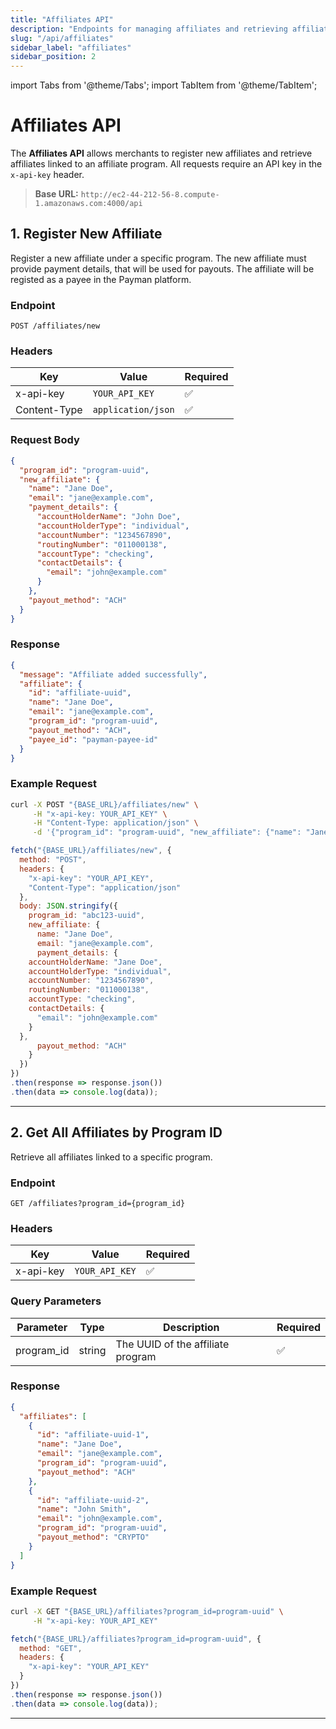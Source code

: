 ```yaml
---
title: "Affiliates API"
description: "Endpoints for managing affiliates and retrieving affiliate data."
slug: "/api/affiliates"
sidebar_label: "affiliates"
sidebar_position: 2
---
```


import Tabs from '@theme/Tabs';
import TabItem from '@theme/TabItem';

# Affiliates API

The **Affiliates API** allows merchants to register new affiliates and retrieve affiliates linked to an affiliate program. All requests require an API key in the `x-api-key` header.

> **Base URL:** `http://ec2-44-212-56-8.compute-1.amazonaws.com:4000/api`

## 1. Register New Affiliate

Register a new affiliate under a specific program. The new affiliate must provide payment details, that will be used for payouts. The affiliate will be registed as a payee in the Payman platform.

### **Endpoint**

```http
POST /affiliates/new
```

### **Headers**

| Key          | Value              | Required |
| ------------ | ------------------ | -------- |
| x-api-key    | `YOUR_API_KEY`     | ✅       |
| Content-Type | `application/json` | ✅       |

### **Request Body**

```json
{
  "program_id": "program-uuid",
  "new_affiliate": {
    "name": "Jane Doe",
    "email": "jane@example.com",
    "payment_details": {
      "accountHolderName": "John Doe",
      "accountHolderType": "individual",
      "accountNumber": "1234567890",
      "routingNumber": "011000138",
      "accountType": "checking",
      "contactDetails": {
        "email": "john@example.com"
      }
    },
    "payout_method": "ACH"
  }
}
```

### **Response**

```json
{
  "message": "Affiliate added successfully",
  "affiliate": {
    "id": "affiliate-uuid",
    "name": "Jane Doe",
    "email": "jane@example.com",
    "program_id": "program-uuid",
    "payout_method": "ACH",
    "payee_id": "payman-payee-id"
  }
}
```

### **Example Request**

<Tabs>
  <TabItem value="curl" label="cURL">
  
  ```sh
  curl -X POST "{BASE_URL}/affiliates/new" \
       -H "x-api-key: YOUR_API_KEY" \
       -H "Content-Type: application/json" \
       -d '{"program_id": "program-uuid", "new_affiliate": {"name": "Jane Doe", "email": "jane@example.com", "payment_details": {"account_number": "12345678", "routing_number": "87654321"}, "payout_method": "ACH"}}'
  ```
  </TabItem>

  <TabItem value="javascript" label="JavaScript (fetch)">
  
  ```js
  fetch("{BASE_URL}/affiliates/new", {
    method: "POST",
    headers: {
      "x-api-key": "YOUR_API_KEY",
      "Content-Type": "application/json"
    },
    body: JSON.stringify({
      program_id: "abc123-uuid",
      new_affiliate: {
        name: "Jane Doe",
        email: "jane@example.com",
        payment_details: {
      accountHolderName: "Jane Doe",
      accountHolderType: "individual",
      accountNumber: "1234567890",
      routingNumber: "011000138",
      accountType: "checking",
      contactDetails: {
        "email": "john@example.com"
      }
    },
        payout_method: "ACH"
      }
    })
  })
  .then(response => response.json())
  .then(data => console.log(data));
  ```
  </TabItem>
</Tabs>

---

## 2. Get All Affiliates by Program ID

Retrieve all affiliates linked to a specific program.

### **Endpoint**

```http
GET /affiliates?program_id={program_id}
```

### **Headers**

| Key       | Value          | Required |
| --------- | -------------- | -------- |
| x-api-key | `YOUR_API_KEY` | ✅       |

### **Query Parameters**

| Parameter  | Type   | Description                       | Required |
| ---------- | ------ | --------------------------------- | -------- |
| program_id | string | The UUID of the affiliate program | ✅       |

### **Response**

```json
{
  "affiliates": [
    {
      "id": "affiliate-uuid-1",
      "name": "Jane Doe",
      "email": "jane@example.com",
      "program_id": "program-uuid",
      "payout_method": "ACH"
    },
    {
      "id": "affiliate-uuid-2",
      "name": "John Smith",
      "email": "john@example.com",
      "program_id": "program-uuid",
      "payout_method": "CRYPTO"
    }
  ]
}
```

### **Example Request**

<Tabs>
  <TabItem value="curl" label="cURL">
  
  ```sh
  curl -X GET "{BASE_URL}/affiliates?program_id=program-uuid" \
       -H "x-api-key: YOUR_API_KEY"
  ```
  </TabItem>

  <TabItem value="javascript" label="JavaScript (fetch)">
  
  ```js
  fetch("{BASE_URL}/affiliates?program_id=program-uuid", {
    method: "GET",
    headers: {
      "x-api-key": "YOUR_API_KEY"
    }
  })
  .then(response => response.json())
  .then(data => console.log(data));
  ```
  </TabItem>
</Tabs>

---

